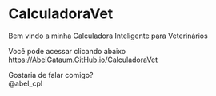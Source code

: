 <h1 dir="auto" tabindex="-1">CalculadoraVet</h1>
<p>Bem vindo a minha Calculadora Inteligente para Veterin&aacute;rios</p>
<p>Voc&ecirc; pode acessar clicando abaixo<br /><a href="https://abelgataum.github.io/CalculadoraVet" rel="nofollow">https://AbelGataum.GitHub.io/CalculadoraVet</a></p>
<p>Gostaria de falar comigo?<br />@abel_cpl</p>
